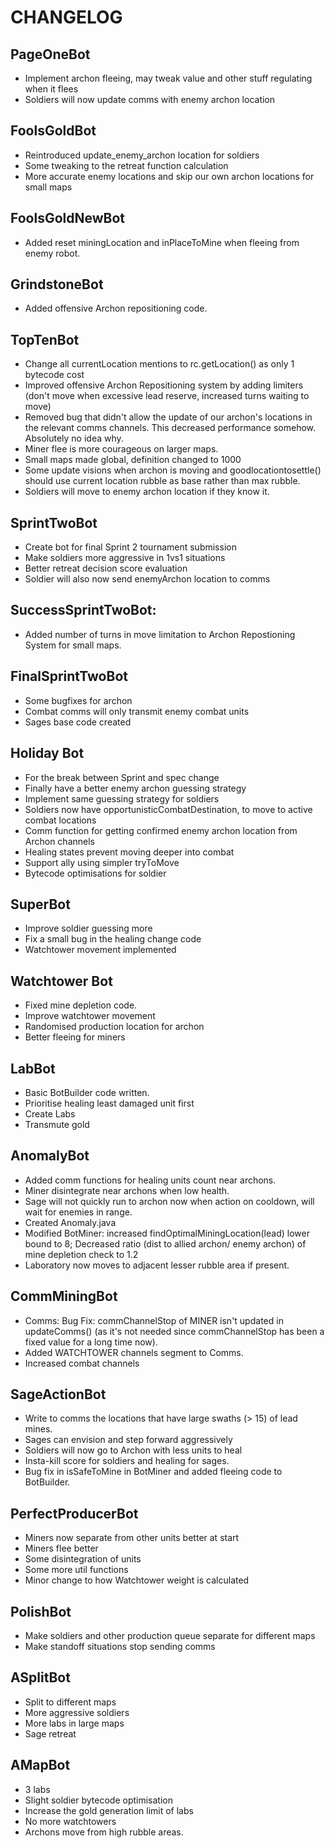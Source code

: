 # CHANGELOG

## PageOneBot

* Implement archon fleeing, may tweak value and other stuff regulating when it flees
* Soldiers will now update comms with enemy archon location

## FoolsGoldBot

* Reintroduced update_enemy_archon location for soldiers
* Some tweaking to the retreat function calculation
* More accurate enemy locations and skip our own archon locations for small maps

## FoolsGoldNewBot

* Added reset miningLocation and inPlaceToMine when fleeing from enemy robot.

## GrindstoneBot

* Added offensive Archon repositioning code.

## TopTenBot

* Change all currentLocation mentions to rc.getLocation() as only 1 bytecode cost
* Improved offensive Archon Repositioning system by adding limiters (don't move when excessive lead reserve, increased turns waiting to move)
* Removed bug that didn't allow the update of our archon's locations in the relevant comms channels. This decreased performance somehow. Absolutely no idea why.
* Miner flee is more courageous on larger maps.
* Small maps made global, definition changed to 1000
* Some update visions when archon is moving and goodlocationtosettle() should use current location rubble as base rather
than max rubble.
* Soldiers will move to enemy archon location if they know it.

## SprintTwoBot

* Create bot for final Sprint 2 tournament submission
* Make soldiers more aggressive in 1vs1 situations
* Better retreat decision score evaluation
* Soldier will also now send enemyArchon location to comms

## SuccessSprintTwoBot:

* Added number of turns in move limitation to Archon Repostioning System for small maps.

## FinalSprintTwoBot

* Some bugfixes for archon
* Combat comms will only transmit enemy combat units
* Sages base code created

## Holiday Bot

* For the break between Sprint and spec change
* Finally have a better enemy archon guessing strategy
* Implement same guessing strategy for soldiers
* Soldiers now have opportunisticCombatDestination, to move to active combat locations
* Comm function for getting confirmed enemy archon location from Archon channels
* Healing states prevent moving deeper into combat
* Support ally using simpler tryToMove
* Bytecode optimisations for soldier
  
## SuperBot

* Improve soldier guessing more
* Fix a small bug in the healing change code
* Watchtower movement implemented

## Watchtower Bot

* Fixed mine depletion code.
* Improve watchtower movement
* Randomised production location for archon
* Better fleeing for miners

## LabBot

* Basic BotBuilder code written.
* Prioritise healing least damaged unit first
* Create Labs
* Transmute gold

## AnomalyBot

* Added comm functions for healing units count near archons.
* Miner disintegrate near archons when low health.
* Sage will not quickly run to archon now when action on cooldown, will wait for enemies in range.
* Created Anomaly.java
* Modified BotMiner: increased findOptimalMiningLocation(lead) lower bound to 8; Decreased ratio (dist to allied archon/ enemy archon) of mine depletion check to 1.2
* Laboratory now moves to adjacent lesser rubble area if present.

## CommMiningBot

* Comms: Bug Fix: commChannelStop of MINER isn't updated in updateComms() (as it's not needed since commChannelStop has been a fixed value for a long time now).
* Added WATCHTOWER channels segment to Comms.
* Increased combat channels

## SageActionBot

* Write to comms the locations that have large swaths (> 15) of lead mines.
* Sages can envision and step forward aggressively
* Soldiers will now go to Archon with less units to heal
* Insta-kill score for soldiers and healing for sages.
* Bug fix in isSafeToMine in BotMiner and added fleeing code to BotBuilder.

## PerfectProducerBot

* Miners now separate from other units better at start
* Miners flee better
* Some disintegration of units
* Some more util functions
* Minor change to how Watchtower weight is calculated

## PolishBot

* Make soldiers and other production queue separate for different maps
* Make standoff situations stop sending comms

## ASplitBot

* Split to different maps
* More aggressive soldiers
* More labs in large maps
* Sage retreat

## AMapBot

* 3 labs
* Slight soldier bytecode optimisation
* Increase the gold generation limit of labs
* No more watchtowers
* Archons move from high rubble areas.